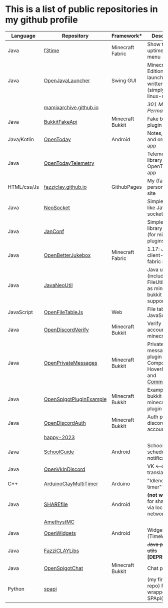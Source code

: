 # This is a list of public repositories in my github profile

| Language | Repository | Framework* | Description | 
|---|---|---|---|
| Java | [f3time](https://github.com/FazziCLAY/f3time) | Minecraft Fabric | Show time & uptime in F3 menu |
| Java | [OpenJavaLauncher](https://github.com/FazziCLAY/OpenJavaLauncher) | Swing GUI | Minecraft Java Edition launcher written in Java! (simplyfy, linux-style) |
|      | [mamixarchive.github.io](https://github.com/FazziCLAY/mamixarchive.github.io) | | *301 Moved Permanently* |
| Java | [BukkitFakeApi](https://github.com/FazziCLAY/BukkitFakeApi) | Minecraft Bukkit | Fake bukkit plugin API |
| Java/Kotlin | [OpenToday](https://github.com/FazziCLAY/OpenToday) | Android | Notes, TODO and organizer app |
| Java | [OpenTodayTelemetry](https://github.com/FazziCLAY/OpenTodayTelemetry) | | Telemetry library for OpenToday app |
| HTML/css/Js | [fazziclay.github.io](https://github.com/FazziCLAY/fazziclay.github.io) | GithubPages | My (fazziclay) personal web site |
| Java | [NeoSocket](https://github.com/FazziCLAY/NeoSocket) | | Simple Packet-like Java socket library |
| Java | [JanConf](https://github.com/FazziCLAY/JanConf) | | Simple config library `.jconf` (for minecraft plugins) |
| Java | [OpenBetterJukebox](https://github.com/FazziCLAY/OpenBetterJukebox) | Minecraft Fabric | 1.17: Jukebox client-side fabric mod |
| Java | [JavaNeoUtil](https://github.com/FazziCLAY/JavaNeoUtil) | | Java utils (include FileUtil) (work as minecraft bukkit plugin supported!) |
| JavaScript | [OpenFileTableJs](https://github.com/FazziCLAY/OpenFileTableJs) | Web | File table using JavaScript |
| Java | [OpenDiscordVerify](https://github.com/FazziCLAY/OpenDiscordVerify) | Minecraft Bukkit | Verify discord account via minecraft |
| Java | [OpenPrivateMessages](https://github.com/FazziCLAY/OpenPrivateMessages) | Minecraft Bukkit | Private messages plugin using Component Hover&Click and [CommandAPI](https://github.com/JorelAli/CommandAPI) |
| Java | [OpenSpigotPluginExample](https://github.com/FazziCLAY/OpenSpigotPluginExample) | Minecraft Bukkit | Example of bukkit minecraft plugin |
| Java | [OpenDiscordAuth](https://github.com/FazziCLAY/OpenDiscordAuth) | Minecraft Bukkit | Auth plugin via discord account |
|      | [happy-2023](https://github.com/FazziCLAY/happy-2023) | | |
| Java | [SchoolGuide](https://github.com/FazziCLAY/SchoolGuide) | Android | School-schedule notification app |
| Java | [OpenVkInDiscord](https://github.com/FazziCLAY/OpenVkInDiscord) | | VK <--> Discord translator |
| C++ | [ArduinoClayMultiTimer](https://github.com/FazziCLAY/ArduinoClayMultiTimer) | Arduino | "Idleness timer" |
| Java | [SHAREfile](https://github.com/FazziCLAY/SHAREfile) | Android | **(not work)** App for share files via local network | 
|      | [AmethystMC](https://github.com/FazziCLAY/AmethystMC) | | |
| Java | [OpenWidgets](https://github.com/FazziCLAY/OpenWidgets) | Android | Widgets app (TimeWidget) |
| Java | [FazziCLAYLibs](https://github.com/FazziCLAY/FazziCLAYLibs) | | ~~Java personal utils~~ **[DEPRECATED]** |
| Java | [OpenSpigotChat](https://github.com/FazziCLAY/OpenSpigotChat) | Minecraft Bukkit | Chat plugin |
| Python | [spapi](https://github.com/FazziCLAY/spapi) | | (my first github repo) Python wrapper of SPApi(closed) |
